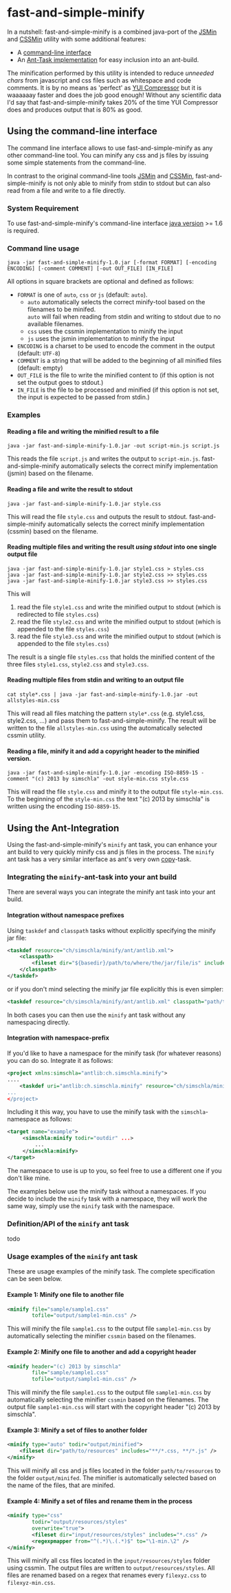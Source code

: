 fast-and-simple-minify
======================

In a nutshell: fast-and-simple-minify is a combined java-port of the [JSMin][jsmin] and [CSSMin][cssmin] utility with some additional features:

- A [command-line interface](#cli)
- An [Ant-Task implementation](#ant) for easy inclusion into an ant-build.

The minification performed by this utility is intended to reduce _unneeded chars_ from javascript and css files such as whitespace and code comments. It is by no means as 'perfect' as [YUI Compressor][yui] but it is waaaaaay faster and does the job good enough! Without any scientific data I'd say that fast-and-simple-minify takes 20% of the time YUI Compressor does and produces output that is 80% as good.

Using the <a name="cli"></a>command-line interface
------------------------------------------------
The command line interface allows to use fast-and-simple-minify as any other command-line tool. You can minify any css and js files by issuing some simple statements from the command-line.

In contrast to the original command-line tools [JSMin][jsmin] and [CSSMin][cssmin], fast-and-simple-minify is not only able to minify from stdin to stdout but can also read from a file and write to a file directly.

### System Requirement
To use fast-and-simple-minify's command-line interface [java version][jre] >= 1.6 is required.

### Command line usage
```
java -jar fast-and-simple-minify-1.0.jar [-format FORMAT] [-encoding ENCODING] [-comment COMMENT] [-out OUT_FILE] [IN_FILE]
```

All options in square brackets are optional and defined as follows:

*   `FORMAT` is one of `auto`, `css` or `js` (default: `auto`).
    * `auto` automatically selects the correct minify-tool based on the filenames to be minifed.  
      `auto` will fail when reading from stdin and writing to stdout due to no available filenames.
    * `css` uses the cssmin implementation to minify the input
    * `js` uses the jsmin implementation to minify the input
*   `ENCODING` is a charset to be used to encode the comment in the output (default: `UTF-8`)
*   `COMMENT` is a string that will be added to the beginning of all minified files (default: empty)
*   `OUT_FILE` is the file to write the minified content to (if this option is not set the output goes to stdout.)
*   `IN_FILE` is the file to be processed and minified (if this option is not set, the input is expected to be passed from stdin.)

### Examples

#### Reading a file and writing the minified result to a file

```
java -jar fast-and-simple-minify-1.0.jar -out script-min.js script.js
```

This reads the file `script.js` and writes the output to `script-min.js`. fast-and-simple-minify automatically selects the correct minify implementation (jsmin) based on the filename.

#### Reading a file and write the result to stdout

```
java -jar fast-and-simple-minify-1.0.jar style.css
```

This will read the file `style.css` and outputs the result to stdout. fast-and-simple-minify automatically selects the correct minify implementation (cssmin) based on the filename.

#### Reading multiple files and writing the result *using stdout* into one single output file 

```
java -jar fast-and-simple-minify-1.0.jar style1.css > styles.css  
java -jar fast-and-simple-minify-1.0.jar style2.css >> styles.css  
java -jar fast-and-simple-minify-1.0.jar style3.css >> styles.css  
```

This will

1. read the file `style1.css` and write the minified output to stdout (which is redirected to file `styles.css`)
2. read the file `style2.css` and write the minified output to stdout (which is appended to the file `styles.css`)
3. read the file `style3.css` and write the minified output to stdout (which is appended to the file `styles.css`)

The result is a single file `styles.css` that holds the minified content of the three files `style1.css`, `style2.css` and `style3.css`.

#### Reading multiple files from stdin and writing to an output file

```
cat style*.css | java -jar fast-and-simple-minify-1.0.jar -out allstyles-min.css
```

This will read all files matching the pattern `style*.css` (e.g. style1.css, style2.css, ...) and pass them to fast-and-simple-minify. The result will be written to the file `allstyles-min.css` using the automatically selected cssmin utility.

#### Reading a file, minify it and add a copyright header to the minified version.

```
java -jar fast-and-simple-minify-1.0.jar -encoding ISO-8859-15 -comment "(c) 2013 by simschla" -out style-min.css style.css
```

This will read the file `style.css` and minify it to the output file `style-min.css`. To the beginning of the `style-min.css` the text "(c) 2013 by simschla" is written using the encoding `ISO-8859-15`.


Using the <a name="ant"></a> Ant-Integration 
------------------------------------------
Using the fast-and-simple-minify's `minify` ant task, you can enhance your ant build to very quickly minify css and js files in the process. The `minify` ant task has a very similar interface as ant's very own [copy][copytask]-task.

### Integrating the `minify`-ant-task into your ant build

There are several ways you can integrate the minify ant task into your ant build.

#### Integration without namespace prefixes
Using `taskdef` and `classpath` tasks without explicitly specifying the minify jar file:

```xml
<taskdef resource="ch/simschla/minify/ant/antlib.xml">
    <classpath>
        <fileset dir="${basedir}/path/to/where/the/jar/file/is" includes="fast-and-simple-minify*.jar"/>
    </classpath>
</taskdef>
```

or if you don't mind selecting the minify jar file explicitly this is even simpler:

```xml
<taskdef resource="ch/simschla/minify/ant/antlib.xml" classpath="path/to/fast-and-simple-minify-1.0.jar"/>
```

In both cases you can then use the `minify` ant task without any namespacing directly.

#### Integration with namespace-prefix

If you'd like to have a namespace for the minify task (for whatever reasons) you can do so. Integrate it as follows:

```xml
<project xmlns:simschla="antlib:ch.simschla.minify">
....
    <taskdef uri="antlib:ch.simschla.minify" resource="ch/simschla/minify/ant/antlib.xml" classpath="path/to/fast-and-simple-minify-1.0.jar/>
... 
</project>
```

Including it this way, you have to use the minify task with the `simschla`-namespace as follows:

```xml   
<target name="example">
     <simschla:minify todir="outdir" ...>
         ...
     </simschla:minify>
</target>
```

The namespace to use is up to you, so feel free to use a different one if you don't like mine.

The examples below use the minify task without a namespaces. If you decide to include the `minify` task with a namespace, they will work the same way, simply use the `minify` task with the namespace.

### Definition/API of the `minify` ant task

todo

### Usage examples of the `minify` ant task

These are usage examples of the minify task. The complete specification can be seen below.

#### Example 1: Minify one file to another file

```xml
<minify file="sample/sample1.css"
        tofile="output/sample1-min.css" />
```

This will minify the file `sample1.css` to the output file `sample1-min.css` by automatically selecting the minifier `cssmin` based on the filenames.

#### Example 2: Minify one file to another and add a copyright header

```xml
<minify header="(c) 2013 by simschla"
        file="sample/sample1.css"
        tofile="output/sample1-min.css" />
```

This will minify the file `sample1.css` to the output file `sample1-min.css` by automatically selecting the minifier `cssmin` based on the filenames. The output file `sample1-min.css` will start with the copyright header "(c) 2013 by simschla".

#### Example 3: Minify a set of files to another folder

```xml
<minify type="auto" todir="output/minified">
    <fileset dir="path/to/resources" includes="**/*.css, **/*.js" />
</minify>
```

This will minify all css and js files located in the folder `path/to/resources` to the folder `output/minifed`. The minifier is automatically selected based on the name of the files, that are minifed.

#### Example 4: Minify a set of files and rename them in the process

```xml
<minify type="css"
        todir="output/resources/styles"
        overwrite="true">
        <fileset dir="input/resources/styles" includes="*.css" />
        <regexpmapper from="^(.*)\.(.*)$" to="\1-min.\2" />
</minify>
```

This will minify all css files located in the `input/resources/styles` folder using cssmin. The output files are written to `output/resources/styles`. All files are renamed based on a regex that renames every `filexyz.css` to `filexyz-min.css`.

[jsmin]: https://github.com/douglascrockford/JSMin
[cssmin]: https://github.com/soldair/cssmin
[yui]: http://yui.github.com/yuicompressor/
[jre]: http://www.java.com
[copytask]: http://ant.apache.org/manual/Tasks/copy.html
